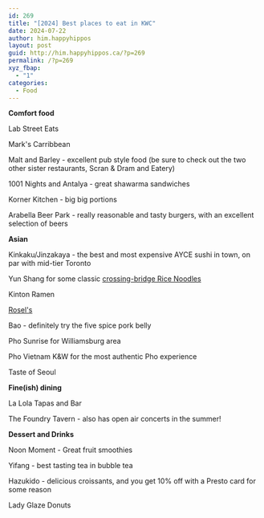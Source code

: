 ```yaml
---
id: 269
title: "[2024] Best places to eat in KWC"
date: 2024-07-22
author: him.happyhippos
layout: post
guid: http://him.happyhippos.ca/?p=269
permalink: /?p=269
xyz_fbap:
  - "1"
categories:
  - Food
---
```


**Comfort food**
  
Lab Street Eats

Mark's Carribbean

Malt and Barley - excellent pub style food (be sure to check out the two other sister restaurants, Scran & Dram and  Eatery)

1001 Nights and Antalya - great shawarma sandwiches

Korner Kitchen - big big portions

Arabella Beer Park - really reasonable and tasty burgers, with an excellent selection of beers


**Asian**
  
Kinkaku/Jinzakaya - the best and most expensive AYCE sushi in town, on par with mid-tier Toronto

Yun Shang for some classic [crossing-bridge Rice Noodles](https://www.visityunnanchina.com/experiences/food/cross-bridge-rice-noodles) 

Kinton Ramen

[Rosel's](https://rosels.ca/)

Bao - definitely try the five spice pork belly

Pho Sunrise for Williamsburg area

Pho Vietnam K&W for the most authentic Pho experience

Taste of Seoul


**Fine(ish) dining**
  
La Lola Tapas and Bar

The Foundry Tavern - also has open air concerts in the summer!


**Dessert and Drinks**
  
Noon Moment - Great fruit smoothies

Yifang - best tasting tea in bubble tea

Hazukido - delicious croissants, and you get 10% off with a Presto card for some reason

Lady Glaze Donuts
